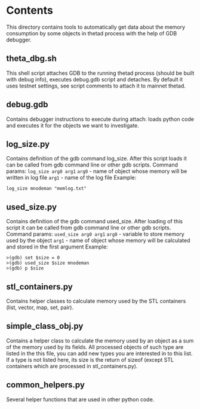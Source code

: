 # Contents
This directory contains tools to automatically get data about the memory consumption by some objects in thetad process with the help of GDB debugger.

## theta_dbg.sh
This shell script attaches GDB to the running thetad process (should be built with debug info), executes debug.gdb script and detaches.
By default it uses testnet settings, see script comments to attach it to mainnet thetad.

## debug.gdb
Contains debugger instructions to execute during attach: loads python code and executes it for the objects we want to investigate.

## log_size.py
Contains definition of the gdb command log_size. After this script loads it can be called from gdb command line or other gdb scripts.
Command params:
`log_size arg0 arg1`
`arg0` - name of object whose memory will be written in log file
`arg1` - name of the log file
Example:
```
log_size mnodeman "memlog.txt"
```

## used_size.py
Contains definition of the gdb command used_size. After loading of this script it can be called from gdb command line or other gdb scripts.
Command params:
`used_size arg0 arg1`
`arg0` - variable to store memory used by the object
`arg1` - name of object whose memory will be calculated and stored in the first argument
Example:
```
>(gdb) set $size = 0
>(gdb) used_size $size mnodeman
>(gdb) p $size
```

## stl_containers.py
Contains helper classes to calculate memory used by the STL containers (list, vector, map, set, pair).

## simple_class_obj.py
Contains a helper class to calculate the memory used by an object as a sum of the memory used by its fields.
All processed objects of such type are listed in the this file, you can add new types you are interested in to this list.
If a type is not listed here, its size is the return of sizeof (except STL containers which are processed in stl_containers.py).

## common_helpers.py
Several helper functions that are used in other python code.

